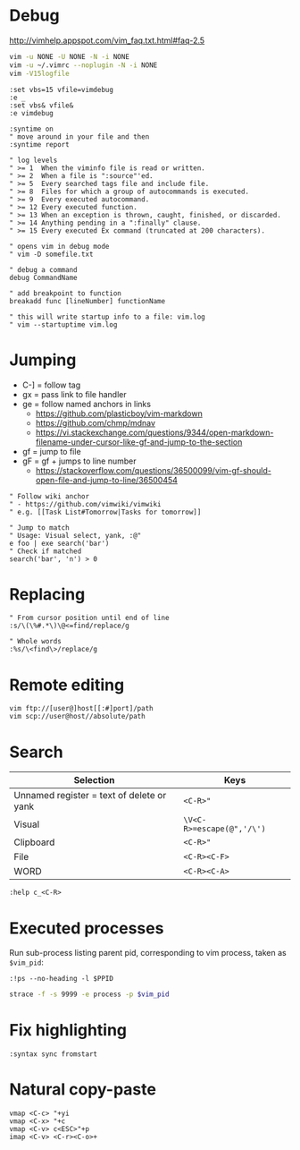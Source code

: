 # Debug

http://vimhelp.appspot.com/vim_faq.txt.html#faq-2.5

```bash
vim -u NONE -U NONE -N -i NONE
vim -u ~/.vimrc --noplugin -N -i NONE
vim -V15logfile
```

```vim
:set vbs=15 vfile=vimdebug
:e _
:set vbs& vfile&
:e vimdebug

:syntime on
" move around in your file and then
:syntime report

" log levels
" >= 1  When the viminfo file is read or written.
" >= 2  When a file is ":source"'ed.
" >= 5  Every searched tags file and include file.
" >= 8  Files for which a group of autocommands is executed.
" >= 9  Every executed autocommand.
" >= 12 Every executed function.
" >= 13 When an exception is thrown, caught, finished, or discarded.
" >= 14 Anything pending in a ":finally" clause.
" >= 15 Every executed Ex command (truncated at 200 characters).

" opens vim in debug mode
" vim -D somefile.txt

" debug a command
debug CommandName

" add breakpoint to function
breakadd func [lineNumber] functionName

" this will write startup info to a file: vim.log
" vim --startuptime vim.log
```

# Jumping

- C-] = follow tag
- gx = pass link to file handler
- ge = follow named anchors in links
    - https://github.com/plasticboy/vim-markdown
    - https://github.com/chmp/mdnav
    - https://vi.stackexchange.com/questions/9344/open-markdown-filename-under-cursor-like-gf-and-jump-to-the-section
- gf = jump to file
- gF = gf + jumps to line number
    - https://stackoverflow.com/questions/36500099/vim-gf-should-open-file-and-jump-to-line/36500454

```vim
" Follow wiki anchor
" - https://github.com/vimwiki/vimwiki
" e.g. [[Task List#Tomorrow|Tasks for tomorrow]]

" Jump to match
" Usage: Visual select, yank, :@"
e foo | exe search('bar')
" Check if matched
search('bar', 'n') > 0
```

# Replacing

```vim
" From cursor position until end of line
:s/\(\%#.*\)\@<=find/replace/g

" Whole words
:%s/\<find\>/replace/g
```

# Remote editing

```
vim ftp://[user@]host[[:#]port]/path
vim scp://user@host//absolute/path
```

# Search

|Selection|Keys|
|---|---|
|Unnamed register = text of delete or yank|`<C-R>"`|
|Visual|`\V<C-R>=escape(@",'/\')`|
|Clipboard|`<C-R>"`|
|File|`<C-R><C-F>`|
|WORD|`<C-R><C-A>`|

```vim
:help c_<C-R>
```

# Executed processes

Run sub-process listing parent pid, corresponding to vim process, taken as `$vim_pid`:

```vim
:!ps --no-heading -l $PPID
```

```bash
strace -f -s 9999 -e process -p $vim_pid
```

# Fix highlighting

```vim
:syntax sync fromstart
```

# Natural copy-paste

```vim
vmap <C-c> "+yi
vmap <C-x> "+c
vmap <C-v> c<ESC>"+p
imap <C-v> <C-r><C-o>+
```
